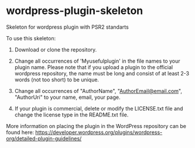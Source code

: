 # wordpress-plugin-skeleton
Skeleton for wordpress plugin with PSR2 standarts

To use this skeleton:

1. Download or clone the repository.

2. Change all occurrences of 'Myusefulplugin' in the file names to your plugin name. Please note that if you upload a plugin to the official wordpress repository, the name must be long and consist of at least 2-3 words (not too short) to be unique.

3. Change all occurrences of "AuthorName", "AuthorEmail@email.com", "AuthorUri" to your name, email, your page.

4. If your plugin is commercial, delete or modify the LICENSE.txt file and change the license type in the README.txt file.

More information on placing the plugin in the WordPress repository can be found here:
https://developer.wordpress.org/plugins/wordpress-org/detailed-plugin-guidelines/
